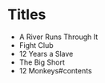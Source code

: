 # Titles

- A River Runs Through It
- Fight Club
- 12 Years a Slave
- The Big Short
- 12 Monkeys#contents
